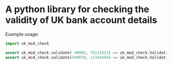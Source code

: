 # A python library for checking the validity of UK bank account details

Example usage:

```python
import uk_mod_check

assert uk_mod_check.validate( 40004, 78111815) == uk_mod_check.ValidationResult(result=True, known_sort_code=True, substitute_sort_code=None)
assert uk_mod_check.validate(309070, 12345668) == uk_mod_check.ValidationResult(result=True, known_sort_code=True, substitute_sort_code=309634)
```

